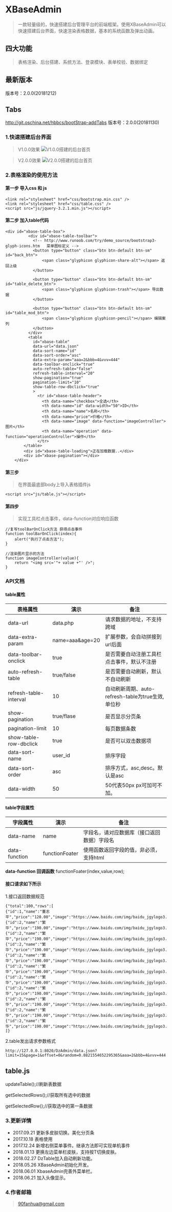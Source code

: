 # XBaseAdmin
> 一款轻量级的，快速搭建后台管理平台的前端框架。使用XBaseAdmin可以快速搭建后台界面，快速渲染表格数据，基本的系统函数及弹出动画。

## 四大功能
>表格渲染、后台搭建、系统方法、登录模块、表单校验、数据绑定

## 最新版本
版本号：2.0.0(20181212)

## Tabs
http://git.oschina.net/hbbcs/bootStrap-addTabs
版本号：2.0.0(20181130)

### 1.快速搭建后台界面
>	V1.0.0效果
![V1.0.0搭建的后台首页](https://github.com/fanhua1994/XBaseAdmin/blob/master/image/2018-01-13%2021-58-05%E5%B1%8F%E5%B9%95%E6%88%AA%E5%9B%BE.png?raw=true)

>	V2.0.0效果
![V2.0.0搭建的后台首页](https://github.com/fanhua1994/XBaseAdmin/blob/master/image/TIM%E5%9B%BE%E7%89%8720181130110003.png?raw=true)


### 2.表格渲染的使用方法
#### 第一步 导入css 和 js
```
<link rel="stylesheet" href="css/bootstrap.min.css" />
<link rel="stylesheet" href="css/table.css" />
<script src="js/jquery-3.2.1.min.js"></script>
```
#### 第二步 加入table代码
```
<div id="xbase-table-box">
		  <div id="xbase-table-toolbar">
			<!-- http://www.runoob.com/try/demo_source/bootstrap3-glyph-icons.htm   菜单图标定义 -->
			<button type="button" class="btn btn-default btn-sm" id="back_btn">
				<span class="glyphicon glyphicon-share-alt"></span> 返回上级
			</button>
			
			<button type="button" class="btn btn-default btn-sm" id="table_delete_btn">
				<span class="glyphicon glyphicon-trash"></span> 导出数据
			</button>

			<button type="button" class="btn btn-default btn-sm" id="table_mod_btn">
				<span class="glyphicon glyphicon-pencil"></span> 编辑案列
			</button>
		  </div>
		  <table 
		  	id="xbase-table"
		    data-url="data.json"
		    data-sort-name="id"
		    data-sort-order="asc"
		    data-extra-param="aaa=2&bbb=4&vvv=444" 
		    data-toolbar-onclick="true" 
		    auto-refresh-table="false" 
		    refresh-table-interval="20" 
		    show-pagination="true"
		    pagination-limit="10"
		    show-table-row-dbclick="true"
		    >  
			  <tr id="xbase-table-header">
				<th data-name="checkbox">全选</th>
				<th data-name="id" data-width="50">ID</th>
				<th data-name="name">名称</th>  
				<th data-name="price">价格</th>
				<th data-name="image" data-function="imageController">图片</th>
				<th data-name="operation" data-function="operationController">操作</th>
			  </tr>  
		</table>  
		<div id="xbase-table-loading">正在加载数据..</div>
		<div id="xbase-pagination"></div>
	</div>
```

#### 第三步
> 在界面最底部body上导入表格插件js
```
<script src="js/table.js"></script>
```

#### 第四步
> 实现工具栏点击事件，data-function对应响应函数
```
//复写toolBarOnClick方法 获得点击事件
function toolBarOnClick(index){
	alert("执行了点击方法");
}

//渲染图片显示的方法
function imageController(value){
	return "<img src='"+ value +"' />";
}
```

### API文档
#### table属性
| 表格属性 | 演示 | 备注 |
|------|------|---------|
|data-url|data.php| 请求数据的地址，不支持跨域 |
|data-extra-param| name=aaa&age=20|扩展参数，会自动拼接到url后面|
|data-toolbar-onclick|true | 是否需要自动注册工具栏点击事件，默认不注册|
|auto-refresh-table|true/false|是否需要自动刷新，默认不自动刷新|
|refresh-table-interval|10|自动刷新周期、auto-refresh-table为true生效,单位秒|
|show-pagination|true/flase|是否显示分页条|
|pagination-limit|10|每页数据条数|
|show-table-row-dbclick|true|是否可以双击数据项|
|data-sort-name|user_id|排序字段|
|data-sort-order|asc|排序方式，asc,desc。默认是asc|
|data-width|50|50代表50px   px可加可不加。|
#### table字段属性
| 字段属性 | 演示 | 备注 |
|----|-----|-------|
|data-name|name|字段名，请对应数据库（接口返回数据）字段名|
|data-function|functionFoater|使用函数返回字段的值，非必须，支持html|


**data-function 回调函数**
functionFoater(index,value,row);

#### 接口请求如下所示
1.接口返回数据规范
```
{"total":100,"rows":[
{"id":1,"name":"董志平","price":"120.00","image":"https://www.baidu.com/img/baidu_jgylogo3.gif"},
{"id":2,"name":"繁华","price":"190.00","image":"https://www.baidu.com/img/baidu_jgylogo3.gif"},
{"id":2,"name":"繁华","price":"190.00","image":"https://www.baidu.com/img/baidu_jgylogo3.gif"},
{"id":2,"name":"繁华","price":"190.00","image":"https://www.baidu.com/img/baidu_jgylogo3.gif"},
{"id":2,"name":"繁华","price":"190.00","image":"https://www.baidu.com/img/baidu_jgylogo3.gif"},
{"id":2,"name":"繁华","price":"190.00","image":"https://www.baidu.com/img/baidu_jgylogo3.gif"},
{"id":2,"name":"繁华","price":"190.00","image":"https://www.baidu.com/img/baidu_jgylogo3.gif"},
{"id":2,"name":"繁华","price":"190.00","image":"https://www.baidu.com/img/baidu_jgylogo3.gif"},
{"id":2,"name":"繁华","price":"190.00","image":"https://www.baidu.com/img/baidu_jgylogo3.gif"},
{"id":2,"name":"繁华","price":"190.00","image":"https://www.baidu.com/img/baidu_jgylogo3.gif"},
{"id":2,"name":"繁华","price":"190.00","image":"https://www.baidu.com/img/baidu_jgylogo3.gif"}
]}
```

2.table发出请求参数格式
```
http://127.0.0.1:8020/DzAdmin/data.json?limit=15&page=1&offset=0&random=0.8821554652295365&aaa=2&bbb=4&vvv=444
```


## table.js
updateTable();//刷新表数据

getSelectedRows();//获取所有选中的数据

getSelectedRow();//获取选中的第一条数据

### 3.更新详情
+ 2017.09.21 更新多皮肤切换。美化分页条
+ 2017.10.18 表格使用
+ 2017.12.24 新增右侧菜单事件。继承方法即可实现单机事件
+ 2018.01.13 更换左边菜单栏皮肤，支持按T切换皮肤。
+ 2018.02.27 DzTable加入自动刷新功能。
+ 2018.05.26 XBaseAdmin初始化开发。
+ 2018.06.01 XbaseAdmin完善外菜单栏。
+ 2018.06.21 加入头像显示。

### 4.作者邮箱
> 90fanhua@gmail.com
